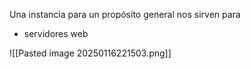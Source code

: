 

Una instancia para un propósito general nos sirven para 
- servidores web


![[Pasted image 20250116221503.png]]